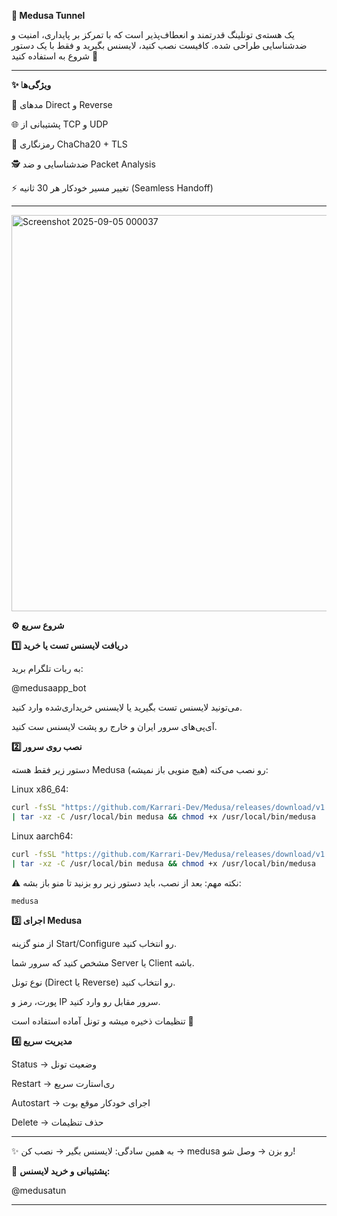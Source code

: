 **🐍 Medusa Tunnel**

یک هسته‌ی تونلینگ قدرتمند و انعطاف‌پذیر است که با تمرکز بر پایداری، امنیت و ضدشناسایی طراحی شده.
کافیست نصب کنید، لایسنس بگیرید و فقط با یک دستور شروع به استفاده کنید 🚀


---

**✨ ویژگی‌ه**ا

🔄 مدهای Direct و Reverse

🌐 پشتیبانی از TCP و UDP

🔐 رمزنگاری ChaCha20 + TLS

🕵️ ضدشناسایی و ضد Packet Analysis

⚡ تغییر مسیر خودکار هر 30 ثانیه (Seamless Handoff)



---
<img width="1359" height="634" alt="Screenshot 2025-09-05 000037" src="https://github.com/user-attachments/assets/ec737096-2189-442b-8b40-335917dbce21" />


**⚙️ شروع سریع**

**1️⃣ دریافت لایسنس تست یا خرید**

به ربات تلگرام برید:

@medusaapp_bot

می‌تونید لایسنس تست بگیرید یا لایسنس خریداری‌شده وارد کنید.

آی‌پی‌های سرور ایران و خارج رو پشت لایسنس ست کنید.


**2️⃣ نصب روی سرور**

دستور زیر فقط هسته Medusa رو نصب می‌کنه (هیچ منویی باز نمیشه):

Linux x86_64:
```bash
curl -fsSL "https://github.com/Karrari-Dev/Medusa/releases/download/v1.0.2/medusa-linux-x86_64.tar.gz" \
| tar -xz -C /usr/local/bin medusa && chmod +x /usr/local/bin/medusa
```
Linux aarch64:
```bash
curl -fsSL "https://github.com/Karrari-Dev/Medusa/releases/download/v1.0.1/medusa-linux-aarch64.tar.gz" \
| tar -xz -C /usr/local/bin medusa && chmod +x /usr/local/bin/medusa
```
⚠️ نکته مهم: بعد از نصب، باید دستور زیر رو بزنید تا منو باز بشه:
```
medusa
```
**3️⃣ اجرای Medusa**


از منو گزینه Start/Configure رو انتخاب کنید.

مشخص کنید که سرور شما Server یا Client باشه.

نوع تونل (Direct یا Reverse) رو انتخاب کنید.

پورت، رمز و IP سرور مقابل رو وارد کنید.

تنظیمات ذخیره میشه و تونل آماده استفاده است 🚀


**4️⃣ مدیریت سریع**


Status → وضعیت تونل

Restart → ری‌استارت سریع

Autostart → اجرای خودکار موقع بوت

Delete → حذف تنظیمات



---

✨ به همین سادگی: لایسنس بگیر → نصب کن → medusa رو بزن → وصل شو!

📩 **پشتیبانی و خرید لایسنس:** 

@medusatun

---



